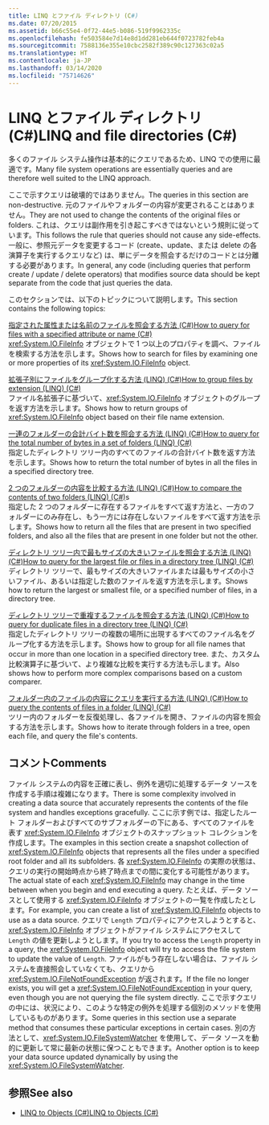 ```yaml
---
title: LINQ とファイル ディレクトリ (C#)
ms.date: 07/20/2015
ms.assetid: b66c55e4-0f72-44e5-b086-519f9962335c
ms.openlocfilehash: fe503584e7d14e8d1dd281eb644f0723782feb4a
ms.sourcegitcommit: 7588136e355e10cbc2582f389c90c127363c02a5
ms.translationtype: HT
ms.contentlocale: ja-JP
ms.lasthandoff: 03/14/2020
ms.locfileid: "75714626"
---
```

# <a name="linq-and-file-directories-c"></a><span data-ttu-id="0f9f8-102">LINQ とファイル ディレクトリ (C#)</span><span class="sxs-lookup"><span data-stu-id="0f9f8-102">LINQ and file directories (C#)</span></span>

<span data-ttu-id="0f9f8-103">多くのファイル システム操作は基本的にクエリであるため、LINQ での使用に最適です。</span><span class="sxs-lookup"><span data-stu-id="0f9f8-103">Many file system operations are essentially queries and are therefore well suited to the LINQ approach.</span></span>  
  
 <span data-ttu-id="0f9f8-104">ここで示すクエリは破壊的ではありません。</span><span class="sxs-lookup"><span data-stu-id="0f9f8-104">The queries in this section are non-destructive.</span></span> <span data-ttu-id="0f9f8-105">元のファイルやフォルダーの内容が変更されることはありません。</span><span class="sxs-lookup"><span data-stu-id="0f9f8-105">They are not used to change the contents of the original files or folders.</span></span> <span data-ttu-id="0f9f8-106">これは、クエリは副作用を引き起こすべきではないという規則に従っています。</span><span class="sxs-lookup"><span data-stu-id="0f9f8-106">This follows the rule that queries should not cause any side-effects.</span></span> <span data-ttu-id="0f9f8-107">一般に、参照元データを変更するコード (create、update、または delete の各演算子を実行するクエリなど) は、単にデータを照会するだけのコードとは分離する必要があります。</span><span class="sxs-lookup"><span data-stu-id="0f9f8-107">In general, any code (including queries that perform create / update / delete operators) that modifies source data should be kept separate from the code that just queries the data.</span></span>  
  
 <span data-ttu-id="0f9f8-108">このセクションでは、以下のトピックについて説明します。</span><span class="sxs-lookup"><span data-stu-id="0f9f8-108">This section contains the following topics:</span></span>  
  
 <span data-ttu-id="0f9f8-109">[指定された属性または名前のファイルを照会する方法 (C#)](./how-to-query-for-files-with-a-specified-attribute-or-name.md)</span><span class="sxs-lookup"><span data-stu-id="0f9f8-109">[How to query for files with a specified attribute or name (C#)](./how-to-query-for-files-with-a-specified-attribute-or-name.md)</span></span>\
 <span data-ttu-id="0f9f8-110"><xref:System.IO.FileInfo> オブジェクトで 1 つ以上のプロパティを調べ、ファイルを検索する方法を示します。</span><span class="sxs-lookup"><span data-stu-id="0f9f8-110">Shows how to search for files by examining one or more properties of its <xref:System.IO.FileInfo> object.</span></span>  
  
 <span data-ttu-id="0f9f8-111">[拡張子別にファイルをグループ化する方法 (LINQ) (C#)](./how-to-group-files-by-extension-linq.md)</span><span class="sxs-lookup"><span data-stu-id="0f9f8-111">[How to group files by extension (LINQ) (C#)](./how-to-group-files-by-extension-linq.md)</span></span>\
 <span data-ttu-id="0f9f8-112">ファイル名拡張子に基づいて、<xref:System.IO.FileInfo> オブジェクトのグループを返す方法を示します。</span><span class="sxs-lookup"><span data-stu-id="0f9f8-112">Shows how to return groups of <xref:System.IO.FileInfo> object based on their file name extension.</span></span>  
  
 <span data-ttu-id="0f9f8-113">[一連のフォルダーの合計バイト数を照会する方法 (LINQ) (C#)](./how-to-query-for-the-total-number-of-bytes-in-a-set-of-folders-linq.md)</span><span class="sxs-lookup"><span data-stu-id="0f9f8-113">[How to query for the total number of bytes in a set of folders (LINQ) (C#)](./how-to-query-for-the-total-number-of-bytes-in-a-set-of-folders-linq.md)</span></span>\
 <span data-ttu-id="0f9f8-114">指定したディレクトリ ツリー内のすべてのファイルの合計バイト数を返す方法を示します。</span><span class="sxs-lookup"><span data-stu-id="0f9f8-114">Shows how to return the total number of bytes in all the files in a specified directory tree.</span></span>  
  
 <span data-ttu-id="0f9f8-115">[2 つのフォルダーの内容を比較する方法 (LINQ) (C#)](./how-to-compare-the-contents-of-two-folders-linq.md)</span><span class="sxs-lookup"><span data-stu-id="0f9f8-115">[How to compare the contents of two folders (LINQ) (C#)](./how-to-compare-the-contents-of-two-folders-linq.md)s</span></span>  
 <span data-ttu-id="0f9f8-116">指定した 2 つのフォルダーに存在するファイルをすべて返す方法と、一方のフォルダーにのみ存在し、もう一方には存在しないファイルをすべて返す方法を示します。</span><span class="sxs-lookup"><span data-stu-id="0f9f8-116">Shows how to return all the files that are present in two specified folders, and also all the files that are present in one folder but not the other.</span></span>  
  
 <span data-ttu-id="0f9f8-117">[ディレクトリ ツリー内で最もサイズの大きいファイルを照会する方法 (LINQ) (C#)](./how-to-query-for-the-largest-file-or-files-in-a-directory-tree-linq.md)</span><span class="sxs-lookup"><span data-stu-id="0f9f8-117">[How to query for the largest file or files in a directory tree (LINQ) (C#)](./how-to-query-for-the-largest-file-or-files-in-a-directory-tree-linq.md)</span></span>\
 <span data-ttu-id="0f9f8-118">ディレクトリ ツリーで、最もサイズの大きいファイルまたは最もサイズの小さいファイル、あるいは指定した数のファイルを返す方法を示します。</span><span class="sxs-lookup"><span data-stu-id="0f9f8-118">Shows how to return the largest or smallest file, or a specified number of files, in a directory tree.</span></span>  
  
 <span data-ttu-id="0f9f8-119">[ディレクトリ ツリーで重複するファイルを照会する方法 (LINQ) (C#)](./how-to-query-for-duplicate-files-in-a-directory-tree-linq.md)</span><span class="sxs-lookup"><span data-stu-id="0f9f8-119">[How to query for duplicate files in a directory tree (LINQ) (C#)](./how-to-query-for-duplicate-files-in-a-directory-tree-linq.md)</span></span>\
 <span data-ttu-id="0f9f8-120">指定したディレクトリ ツリーの複数の場所に出現するすべてのファイル名をグループ化する方法を示します。</span><span class="sxs-lookup"><span data-stu-id="0f9f8-120">Shows how to group for all file names that occur in more than one location in a specified directory tree.</span></span> <span data-ttu-id="0f9f8-121">また、カスタム比較演算子に基づいて、より複雑な比較を実行する方法も示します。</span><span class="sxs-lookup"><span data-stu-id="0f9f8-121">Also shows how to perform more complex comparisons based on a custom comparer.</span></span>  
  
 <span data-ttu-id="0f9f8-122">[フォルダー内のファイルの内容にクエリを実行する方法 (LINQ) (C#)](./how-to-query-the-contents-of-files-in-a-folder-lin.md)</span><span class="sxs-lookup"><span data-stu-id="0f9f8-122">[How to query the contents of files in a folder (LINQ) (C#)](./how-to-query-the-contents-of-files-in-a-folder-lin.md)</span></span>\
 <span data-ttu-id="0f9f8-123">ツリー内のフォルダーを反復処理し、各ファイルを開き、ファイルの内容を照会する方法を示します。</span><span class="sxs-lookup"><span data-stu-id="0f9f8-123">Shows how to iterate through folders in a tree, open each file, and query the file's contents.</span></span>  
  
## <a name="comments"></a><span data-ttu-id="0f9f8-124">コメント</span><span class="sxs-lookup"><span data-stu-id="0f9f8-124">Comments</span></span>  
 <span data-ttu-id="0f9f8-125">ファイル システムの内容を正確に表し、例外を適切に処理するデータ ソースを作成する手順は複雑になります。</span><span class="sxs-lookup"><span data-stu-id="0f9f8-125">There is some complexity involved in creating a data source that accurately represents the contents of the file system and handles exceptions gracefully.</span></span> <span data-ttu-id="0f9f8-126">ここに示す例では、指定したルート フォルダーおよびすべてのサブフォルダーの下にある、すべてのファイルを表す <xref:System.IO.FileInfo> オブジェクトのスナップショット コレクションを作成します。</span><span class="sxs-lookup"><span data-stu-id="0f9f8-126">The examples in this section create a snapshot collection of <xref:System.IO.FileInfo> objects that represents all the files under a specified root folder and all its subfolders.</span></span> <span data-ttu-id="0f9f8-127">各 <xref:System.IO.FileInfo> の実際の状態は、クエリの実行の開始時点から終了時点までの間に変化する可能性があります。</span><span class="sxs-lookup"><span data-stu-id="0f9f8-127">The actual state of each <xref:System.IO.FileInfo> may change in the time between when you begin and end executing a query.</span></span> <span data-ttu-id="0f9f8-128">たとえば、データ ソースとして使用する <xref:System.IO.FileInfo> オブジェクトの一覧を作成したとします。</span><span class="sxs-lookup"><span data-stu-id="0f9f8-128">For example, you can create a list of <xref:System.IO.FileInfo> objects to use as a data source.</span></span> <span data-ttu-id="0f9f8-129">クエリで `Length` プロパティにアクセスしようとすると、<xref:System.IO.FileInfo> オブジェクトがファイル システムにアクセスして `Length` の値を更新しようとします。</span><span class="sxs-lookup"><span data-stu-id="0f9f8-129">If you try to access the `Length` property in a query, the <xref:System.IO.FileInfo> object will try to access the file system to update the value of `Length`.</span></span> <span data-ttu-id="0f9f8-130">ファイルがもう存在しない場合は、ファイル システムを直接照会していなくても、クエリから <xref:System.IO.FileNotFoundException> が返されます。</span><span class="sxs-lookup"><span data-stu-id="0f9f8-130">If the file no longer exists, you will get a <xref:System.IO.FileNotFoundException> in your query, even though you are not querying the file system directly.</span></span> <span data-ttu-id="0f9f8-131">ここで示すクエリの中には、状況により、このような特定の例外を処理する個別のメソッドを使用しているものがあります。</span><span class="sxs-lookup"><span data-stu-id="0f9f8-131">Some queries in this section use a separate method that consumes these particular exceptions in certain cases.</span></span> <span data-ttu-id="0f9f8-132">別の方法として、<xref:System.IO.FileSystemWatcher> を使用して、データ ソースを動的に更新して常に最新の状態に保つこともできます。</span><span class="sxs-lookup"><span data-stu-id="0f9f8-132">Another option is to keep your data source updated dynamically by using the <xref:System.IO.FileSystemWatcher>.</span></span>  
  
## <a name="see-also"></a><span data-ttu-id="0f9f8-133">参照</span><span class="sxs-lookup"><span data-stu-id="0f9f8-133">See also</span></span>

- [<span data-ttu-id="0f9f8-134">LINQ to Objects (C#)</span><span class="sxs-lookup"><span data-stu-id="0f9f8-134">LINQ to Objects (C#)</span></span>](./linq-to-objects.md)
